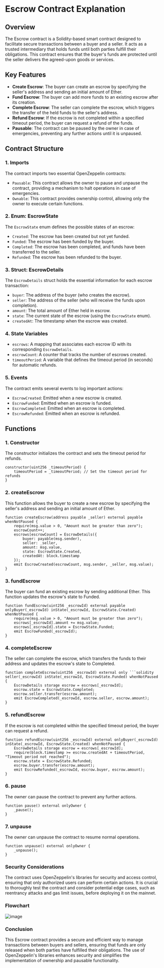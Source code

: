 # Escrow Contract Explanation

## Overview
The Escrow contract is a Solidity-based smart contract designed to facilitate secure transactions between a buyer and a seller. It acts as a trusted intermediary that holds funds until both parties fulfill their obligations. This contract ensures that the buyer's funds are protected until the seller delivers the agreed-upon goods or services.

## Key Features
- **Create Escrow**: The buyer can create an escrow by specifying the seller's address and sending an initial amount of Ether.
- **Fund Escrow**: The buyer can add more funds to an existing escrow after its creation.
- **Complete Escrow**: The seller can complete the escrow, which triggers the transfer of the held funds to the seller's address.
- **Refund Escrow**: If the escrow is not completed within a specified timeout period, the buyer can request a refund of the funds.
- **Pausable**: The contract can be paused by the owner in case of emergencies, preventing any further actions until it is unpaused.

## Contract Structure

### 1. Imports
The contract imports two essential OpenZeppelin contracts:
- `Pausable`: This contract allows the owner to pause and unpause the contract, providing a mechanism to halt operations in case of emergencies.
- `Ownable`: This contract provides ownership control, allowing only the owner to execute certain functions.

### 2. Enum: EscrowState
The `EscrowState` enum defines the possible states of an escrow:
- `Created`: The escrow has been created but not yet funded.
- `Funded`: The escrow has been funded by the buyer.
- `Completed`: The escrow has been completed, and funds have been transferred to the seller.
- `Refunded`: The escrow has been refunded to the buyer.

### 3. Struct: EscrowDetails
The `EscrowDetails` struct holds the essential information for each escrow transaction:
- `buyer`: The address of the buyer (who creates the escrow).
- `seller`: The address of the seller (who will receive the funds upon completion).
- `amount`: The total amount of Ether held in escrow.
- `state`: The current state of the escrow (using the `EscrowState` enum).
- `createdAt`: The timestamp when the escrow was created.

### 4. State Variables
- `escrows`: A mapping that associates each escrow ID with its corresponding `EscrowDetails`.
- `escrowCount`: A counter that tracks the number of escrows created.
- `timeoutPeriod`: A variable that defines the timeout period (in seconds) for automatic refunds.

### 5. Events
The contract emits several events to log important actions:
- `EscrowCreated`: Emitted when a new escrow is created.
- `EscrowFunded`: Emitted when an escrow is funded.
- `EscrowCompleted`: Emitted when an escrow is completed.
- `EscrowRefunded`: Emitted when an escrow is refunded.

## Functions

### 1. Constructor
The constructor initializes the contract and sets the timeout period for refunds.
```
constructor(uint256 _timeoutPeriod) {
    timeoutPeriod = _timeoutPeriod; // Set the timeout period for refunds
}
```
### 2. createEscrow
This function allows the buyer to create a new escrow by specifying the seller's address and sending an initial amount of Ether.
```
function createEscrow(address payable _seller) external payable whenNotPaused {
    require(msg.value > 0, "Amount must be greater than zero");
    escrowCount++;
    escrows[escrowCount] = EscrowDetails({
        buyer: payable(msg.sender),
        seller: _seller,
        amount: msg.value,
        state: EscrowState.Created,
        createdAt: block.timestamp
    });
    emit EscrowCreated(escrowCount, msg.sender, _seller, msg.value);
}
```
### 3. fundEscrow
The buyer can fund an existing escrow by sending additional Ether. This function updates the escrow's state to Funded.
```
function fundEscrow(uint256 _escrowId) external payable onlyBuyer(_escrowId) inState(_escrowId, EscrowState.Created) whenNotPaused {
    require(msg.value > 0, "Amount must be greater than zero");
    escrows[_escrowId].amount += msg.value;
    escrows[_escrowId].state = EscrowState.Funded;
    emit EscrowFunded(_escrowId);
}
```
### 4. completeEscrow
The seller can complete the escrow, which transfers the funds to their address and updates the escrow's state to Completed.
```
function completeEscrow(uint256 _escrowId) external only ```solidity
seller(_escrowId) inState(_escrowId, EscrowState.Funded) whenNotPaused {
    EscrowDetails storage escrow = escrows[_escrowId];
    escrow.state = EscrowState.Completed;
    escrow.seller.transfer(escrow.amount);
    emit EscrowCompleted(_escrowId, escrow.seller, escrow.amount);
}
```
### 5. refundEscrow
If the escrow is not completed within the specified timeout period, the buyer can request a refund.
```
function refundEscrow(uint256 _escrowId) external onlyBuyer(_escrowId) inState(_escrowId, EscrowState.Created) whenNotPaused {
    EscrowDetails storage escrow = escrows[_escrowId];
    require(block.timestamp >= escrow.createdAt + timeoutPeriod, "Timeout period not reached");
    escrow.state = EscrowState.Refunded;
    escrow.buyer.transfer(escrow.amount);
    emit EscrowRefunded(_escrowId, escrow.buyer, escrow.amount);
}
```
### 6. pause
The owner can pause the contract to prevent any further actions.
```
function pause() external onlyOwner {
    _pause();
}
```
### 7. unpause
The owner can unpause the contract to resume normal operations.
```
function unpause() external onlyOwner {
    _unpause();
}
```
### Security Considerations
The contract uses OpenZeppelin's libraries for security and access control, ensuring that only authorized users can perform certain actions.
It is crucial to thoroughly test the contract and consider potential edge cases, such as reentrancy attacks and gas limit issues, before deploying it on the mainnet.

### Flowchart
![image](https://github.com/user-attachments/assets/84db533f-977b-40e5-ae28-c88a72be5bd0)

### Conclusion
This Escrow contract provides a secure and efficient way to manage transactions between buyers and sellers, ensuring that funds are only released when both parties have fulfilled their obligations. The use of OpenZeppelin's libraries enhances security and simplifies the implementation of ownership and pausable functionality.
